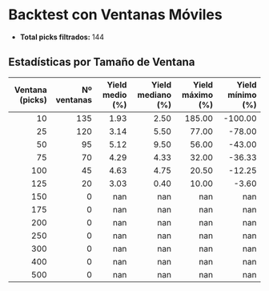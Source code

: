 # Backtest con Ventanas Móviles

- **Total picks filtrados:** 144

## Estadísticas por Tamaño de Ventana

| Ventana (picks) | Nº ventanas | Yield medio (%) | Yield mediano (%) | Yield máximo (%) | Yield mínimo (%) |
|---------------:|------------:|----------------:|------------------:|-----------------:|-----------------:|
|              10 |          135 |            1.93 |              2.50 |          185.00 |         -100.00 |
|              25 |          120 |            3.14 |              5.50 |           77.00 |          -78.00 |
|              50 |           95 |            5.12 |              9.50 |           56.00 |          -43.00 |
|              75 |           70 |            4.29 |              4.33 |           32.00 |          -36.33 |
|             100 |           45 |            4.63 |              4.75 |           20.50 |          -12.25 |
|             125 |           20 |            3.03 |              0.40 |           10.00 |           -3.60 |
|             150 |            0 |             nan |               nan |             nan |             nan |
|             175 |            0 |             nan |               nan |             nan |             nan |
|             200 |            0 |             nan |               nan |             nan |             nan |
|             250 |            0 |             nan |               nan |             nan |             nan |
|             300 |            0 |             nan |               nan |             nan |             nan |
|             400 |            0 |             nan |               nan |             nan |             nan |
|             500 |            0 |             nan |               nan |             nan |             nan |